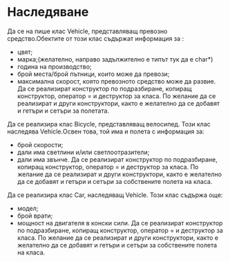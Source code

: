 # Наследяване

Да се на пише клас Vehicle, представляващ превозно средство.Обектите от този клас съдържат информация за :
- цвят;
- марка;(желателно, направо задължително е типът тук да е char*)
- година на производство;
- брой места/брой пътници, които може да превози;
- максимална скорост, която превозното средство може да развие.
Да се реализират конструктор по подразбиране, копиращ конструктор, оператор = и деструктор за класа. По желание да се реализират и други конструктори, както е желателно да се добавят и гетъри и сетъри за полетата.

Да се реализира клас Bicycle, представляващ велосипед. Този клас наследява Vehicle.Освен това, той има и полета с информация за:
- брой скорости;
- дали има светлини и/или светлоотразители;
- дали има звънче.
Да се реализират конструктор по подразбиране, копиращ конструктор, оператор = и деструктор за класа. По желание да се реализират и други конструктори, както е желателно да се добавят и гетъри и сетъри за собствените полета на класа. 


Да се реализира клас Car, наследяващ Vehicle. Този клас съдържа още:
- модел;
- брой врати;
- мощност на двигателя в конски сили.
Да се реализират конструктор по подразбиране, копиращ конструктор, оператор = и деструктор за класа. По желание да се реализират и други конструктори, както е желателно да се добавят и гетъри и сетъри за собствените полета на класа.
